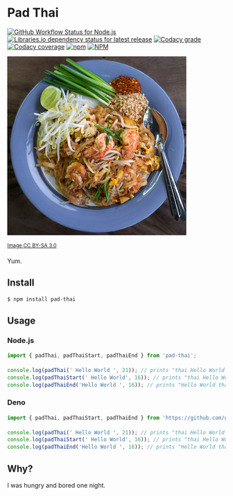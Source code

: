 # Pad Thai
[![GitHub Workflow Status for Node.js](https://img.shields.io/github/actions/workflow/status/giodamelio/pad-thai/node.yml?style=flat-square&label=Node.js%20Build)](https://github.com/giodamelio/pad-thai/actions/workflows/node.yml)
[![Libraries.io dependency status for latest release](https://img.shields.io/librariesio/release/npm/pad-thai?style=flat-square)](https://libraries.io/npm/pad-thai)
[![Codacy grade](https://img.shields.io/codacy/grade/804521530f134a7eaff3e4c192b8089c?style=flat-square)](https://app.codacy.com/gh/giodamelio/pad-thai/dashboard)
[![Codacy coverage](https://img.shields.io/codacy/coverage/804521530f134a7eaff3e4c192b8089c?style=flat-square)](https://app.codacy.com/gh/giodamelio/pad-thai/coverage/dashboard)
[![npm](https://img.shields.io/npm/v/pad-thai?style=flat-square)](https://www.npmjs.com/package/pad-thai)
[![NPM](https://img.shields.io/npm/l/pad-thai.svg?style=flat-square)](https://opensource.org/licenses/MIT)

![Pad Thai](pad-thai.jpg)

<sup>[Image CC BY-SA 3.0](https://en.wikipedia.org/wiki/Pad_thai#/media/File:Phat_Thai_kung_Chang_Khien_street_stall.jpg)</sup>

Yum.

## Install

```
$ npm install pad-thai
```

## Usage

### Node.js

```javascript
import { padThai, padThaiStart, padThaiEnd } from 'pad-thai';

console.log(padThai(' Hello World ', 21)); // prints "thai Hello World thai"
console.log(padThaiStart(' Hello World', 16)); // prints "thai Hello World"
console.log(padThaiEnd('Hello World ', 16)); // prints "Hello World thai"
```

### Deno

```typescript
import { padThai, padThaiStart, padThaiEnd } from 'https://github.com/giodamelio/pad-thai/raw/master/src/index.ts';

console.log(padThai(' Hello World ', 21)); // prints "thai Hello World thai"
console.log(padThaiStart(' Hello World', 16)); // prints "thai Hello World"
console.log(padThaiEnd('Hello World ', 16)); // prints "Hello World thai"
```

## Why?

I was hungry and bored one night.
